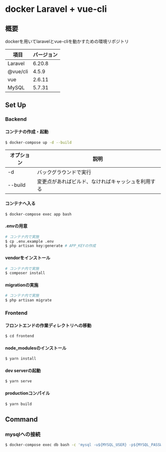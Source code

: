 # docker Laravel + vue-cli

## 概要
dockerを用いてlaravelとvue-cliを動かすための環境リポジトリ

| 項目 | バージョン |
| --- | --- |
| Laravel | 6.20.8 |
| @vue/cli | 4.5.9 |
| vue | 2.6.11 |
| MySQL | 5.7.31 |

## Set Up

### Backend

#### コンテナの作成・起動
```bash
$ docker-compose up -d --build
```

| オプション | 説明 |
| --- | --- |
| -d | バックグラウンドで実行 |
| --build | 変更点があればビルド、なければキャッシュを利用する |

#### コンテナへ入る
```bash
$ docker-compose exec app bash
```

#### .envの用意
```bash
# コンテナ内で実施
$ cp .env.example .env
$ php artisan key:generate # APP_KEYの作成
```

#### vendorをインストール
```bash
# コンテナ内で実施
$ composer install
```

#### migrationの実施
```bash
# コンテナ内で実施
$ php artisan migrate
```

### Frontend

#### フロントエンドの作業ディレクトリへの移動
```bash
$ cd frontend
```

#### node_modulesのインストール
```bash
$ yarn install
```

#### dev serverの起動
```bash
$ yarn serve
```

#### productionコンパイル
```bash
$ yarn build
```

## Command

### mysqlへの接続
```bash
$ docker-compose exec db bash -c 'mysql -u${MYSQL_USER} -p${MYSQL_PASSWORD} ${MYSQL_DATABASE}'
```
